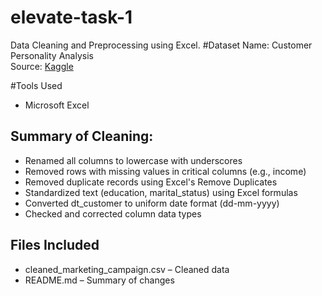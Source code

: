 # elevate-task-1
Data Cleaning and Preprocessing using Excel.
#Dataset
Name: Customer Personality Analysis  
Source: [Kaggle](https://www.kaggle.com/datasets/imakash3011/customer-personality-analysis)

#Tools Used
- Microsoft Excel

## Summary of Cleaning:
- Renamed all columns to lowercase with underscores
- Removed rows with missing values in critical columns (e.g., income)
- Removed duplicate records using Excel's Remove Duplicates
- Standardized text (education, marital_status) using Excel formulas
- Converted dt_customer to uniform date format (dd-mm-yyyy)
- Checked and corrected column data types

## Files Included
- cleaned_marketing_campaign.csv – Cleaned data
- README.md – Summary of changes
